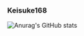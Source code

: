 ### Keisuke168

![Anurag's GitHub stats](https://github-readme-stats.vercel.app/api?username=Keisuke168&show_icons=true&theme=radical)
